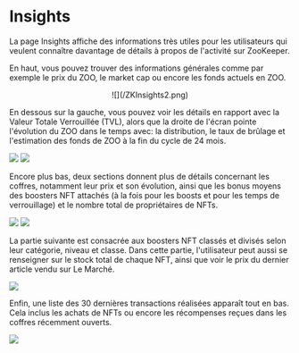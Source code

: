 # Insights

La page Insights affiche des informations très utiles pour les utilisateurs qui veulent connaître davantage de détails à propos de l'activité sur ZooKeeper.

En haut, vous pouvez trouver des informations générales comme par exemple le prix du ZOO, le market cap ou encore les fonds actuels en ZOO.

<center style={{marginTop:10}}>
![](/ZKInsights2.png)
</center>

En dessous sur la gauche, vous pouvez voir les détails en rapport avec la Valeur Totale Verrouillée (TVL), alors que la droite de l'écran pointe l'évolution du ZOO dans le temps avec: la distribution, le taux de brûlage et l'estimation des fonds de ZOO à la fin du cycle de 24 mois.

![](/ZKInsights3.jpg)  ![](/ZKInsights4.jpg)

Encore plus bas, deux sections donnent plus de détails concernant les coffres, notamment leur prix et son évolution, ainsi que les bonus moyens des boosters NFT attachés (à la fois pour les boosts et pour les temps de verrouillage) et le nombre total de propriétaires de NFTs.

![](/ZKInsights5.jpg)  ![](/ZKInsights6.jpg)

La partie suivante est consacrée aux boosters NFT classés et divisés selon leur catégorie, niveau et classe. Dans cette partie, l'utilisateur peut aussi se renseigner sur le stock total de chaque NFT, ainsi que voir le prix du dernier article vendu sur Le Marché.

![](/ZKInsights7.jpg)

Enfin, une liste des 30 dernières transactions réalisées apparaît tout en bas. Cela inclus les achats de NFTs ou encore les récompenses reçues dans les coffres récemment ouverts.

![](/ZKInsights8.jpg)
